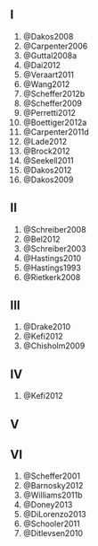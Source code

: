 I 
-
1. @Dakos2008
1. @Carpenter2006 
1. @Guttal2008a 
1. @Dai2012 
1. @Veraart2011
1. @Wang2012
1. @Scheffer2012b
1. @Scheffer2009
1. @Perretti2012
1. @Boettiger2012a
1. @Carpenter2011d
1. @Lade2012
1. @Brock2012
1. @Seekell2011
1. @Dakos2012
1. @Dakos2009

II
---
1. @Schreiber2008
1. @Bel2012
1. @Schreiber2003
1. @Hastings2010
1. @Hastings1993
1. @Rietkerk2008

III
---
1. @Drake2010
1. @Kefi2012
1. @Chisholm2009

IV
---
1. @Kefi2012

V
--

VI
--
1. @Scheffer2001
1. @Barnosky2012
1. @Williams2011b
1. @Doney2013
1. @DiLorenzo2013
1. @Schooler2011
1. @Ditlevsen2010
